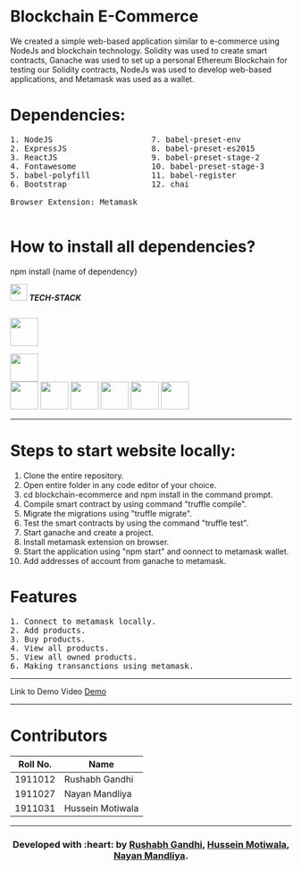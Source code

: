 # Blockchain E-Commerce

We created a simple web-based application similar to e-commerce using NodeJs and blockchain technology. Solidity was used to create smart contracts, Ganache was used to set up a personal Ethereum Blockchain for testing our Solidity contracts, NodeJs was used to develop web-based applications, and Metamask was used as a wallet.  

# Dependencies:
<pre>
1. NodeJS                     7. babel-preset-env                   13. chai-as-promised     
2. ExpressJS                  8. babel-preset-es2015                14. chai-bignumber   
3. ReactJS                    9. babel-preset-stage-2               15. react-datepicker    
4. Fontawesome                10. babel-preset-stage-3              16. truffle           
5. babel-polyfill             11. babel-register                    17. web3      
6. Bootstrap                  12. chai                              18. cors 

Browser Extension: Metamask
                               
</pre> 


# How to install all dependencies? 
npm install {name of dependency}

<img src="https://media.giphy.com/media/iY8CRBdQXODJSCERIr/giphy.gif" width="30px">&nbsp;***TECH-STACK***
<p align="left">
  
  <code> <img height="50" src="https://www.vectorlogo.zone/logos/nodejs/nodejs-ar21.svg"> </code>
  <code> <img height="50" src="https://www.vectorlogo.zone/logos/reactjs/reactjs-ar21.svg"> </code>
  <code><img height="50" src="https://www.vectorlogo.zone/logos/git-scm/git-scm-ar21.svg"></code>
  <code><img height="50" src="https://www.vectorlogo.zone/logos/ethereum/ethereum-ar21.svg"></code>
  <code><img height="50" src="https://seeklogo.com/images/G/ganache-logo-1EB72084A8-seeklogo.com.png"></code>
  <code><img height="50" src="https://aws1.discourse-cdn.com/business6/uploads/zeppelin/optimized/1X/9bf28c0cab48464f3a788f7183671f2c1bda9fbd_2_500x500.png"></code>
  <code><img height="50" src="https://w7.pngwing.com/pngs/907/608/png-transparent-solidity-ethereum-smart-contract-blockchain-neo-others-angle-triangle-logo.png"></code>
  <code><img height="50" src="https://www.clipartmax.com/png/middle/201-2010951_metamask-ethereum.png"></code>
  
  <hr>
  </p>

# Steps to start website locally:
1. Clone the entire repository.
2. Open entire folder in any code editor of your choice.
3. cd blockchain-ecommerce and npm install in the command prompt.
4. Compile smart contract by using command "truffle compile".
5. Migrate the migrations using "truffle migrate".
6. Test the smart contracts by using the command "truffle test".
7. Start ganache and create a project.
8. Install metamask extension on browser.
9. Start the application using "npm start" and oonnect to metamask wallet.
10. Add addresses of account from ganache to metamask. 



# Features
<pre>
1. Connect to metamask locally.
2. Add products.
3. Buy products.
4. View all products.
5. View all owned products.
6. Making transanctions using metamask.
</pre>
---

Link to Demo Video
<a href="https://drive.google.com/file/d/12RCKSdM9i2Si7bijyQpuGJ7t6Pp4UehS/view?usp=sharing">Demo</a>

---
# Contributors
| Roll No. | Name |
|-------|---------|
| 1911012 | Rushabh Gandhi |
| 1911027 | Nayan Mandliya |
| 1911031 | Hussein Motiwala |


<hr>
<h3 align="center"><b>Developed with :heart: by <a href="https://github.com/rushabhgandhi13">Rushabh Gandhi</a>, <a href="https://github.com/hussein-hub">Hussein Motiwala</a>, <a href="https://github.com/nixen2802">Nayan Mandliya</a>.</b></h1>